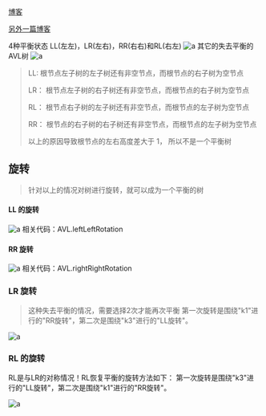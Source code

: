 [博客](https://www.cnblogs.com/skywang12345/p/3577479.html)

[另外一篇博客](https://segmentfault.com/a/1190000019101902)

4种平衡状态
LL(左左)，LR(左右)，RR(右右)和RL(右左)
![a](./avlTree.jpg)
其它的失去平衡的AVL树
![a](./avlTree.jpg)
> LL: 根节点左子树的左子树还有非空节点，而根节点的右子树为空节点
> 
> LR： 根节点左子树的右子树还有非空节点，而根节点的右子树为空节点
>
> RL： 根节点右子树的左子树还有非空节点，而根节点的左子树为空节点
>
> RR： 根节点的右子树的右子树还有非空节点，而根节点的左子树为空节点
>
> 以上的原因导致根节点的左右高度差大于 1， 所以不是一个平衡树

## 旋转

> 针对以上的情况对树进行旋转，就可以成为一个平衡的树

#### LL 的旋转
![a](./avlTreeLL.jpg)
相关代码：AVL.leftLeftRotation

#### RR 旋转
![a](./avlTreeRR.jpg)
相关代码：AVL.rightRightRotation

### LR 旋转
> 这种失去平衡的情况，需要选择2次才能再次平衡
> 第一次旋转是围绕"k1"进行的"RR旋转"，第二次是围绕"k3"进行的"LL旋转"。

![a](./avlTreeLR.jpg)

### RL 的旋转
RL是与LR的对称情况！RL恢复平衡的旋转方法如下：
第一次旋转是围绕"k3"进行的"LL旋转"，第二次是围绕"k1"进行的"RR旋转"。

![a](./avlTreeRL.jpg)





